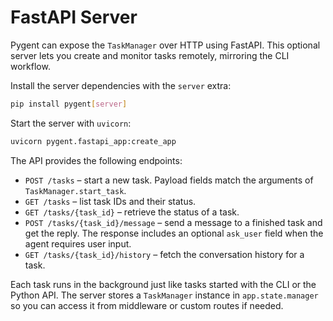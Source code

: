 # FastAPI Server

Pygent can expose the `TaskManager` over HTTP using FastAPI. This optional server lets you create and monitor tasks remotely, mirroring the CLI workflow.

Install the server dependencies with the `server` extra:

```bash
pip install pygent[server]
```

Start the server with `uvicorn`:

```bash
uvicorn pygent.fastapi_app:create_app
```

The API provides the following endpoints:

* `POST /tasks` – start a new task. Payload fields match the arguments of `TaskManager.start_task`.
* `GET /tasks` – list task IDs and their status.
* `GET /tasks/{task_id}` – retrieve the status of a task.
* `POST /tasks/{task_id}/message` – send a message to a finished task and get the reply. The response includes an optional `ask_user` field when the agent requires user input.
* `GET /tasks/{task_id}/history` – fetch the conversation history for a task.

Each task runs in the background just like tasks started with the CLI or the Python API. The server stores a `TaskManager` instance in `app.state.manager` so you can access it from middleware or custom routes if needed.
